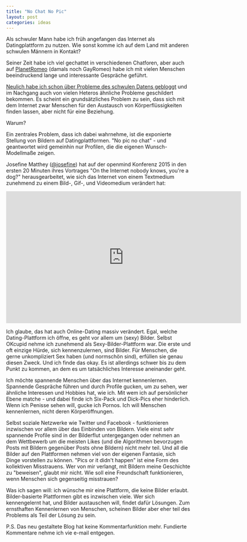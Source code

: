 ```yaml
---
title: "No Chat No Pic"
layout: post
categories: ideas
---
```

Als schwuler Mann habe ich früh angefangen das Internet als Datingplattform zu nutzen. Wie sonst komme ich auf dem Land mit anderen schwulen Männern in Kontakt?

Seiner Zeit habe ich viel gechattet in verschiedenen Chatforen, aber auch auf [PlanetRomeo](https://www.planetromeo.com/) (damals noch GayRomeo) habe ich mit vielen Menschen beeindruckend lange und interessante Gespräche geführt.

[Neulich habe ich schon über Probleme des schwulen Datens gebloggt](http://zweifeln.org/2017/Schwules-Daten/) und im Nachgang auch von vielen Heteros ähnliche Probleme geschildert bekommen. Es scheint ein grundsätzliches Problem zu sein, dass sich mit dem Internet zwar Menschen für den Austausch von Körperflüssigkeiten finden lassen, aber nicht für eine Beziehung. 

Warum?

Ein zentrales Problem, dass ich dabei wahrnehme, ist die exponierte Stellung von Bildern auf Datingplattformen. "No pic no chat" - und geantwortet wird gemeinhin nur Profilen, die die eigenen Wunsch-Modellmaße zeigen.

Josefine Matthey ([@josefine](https://twitter.com/josefine)) hat auf der openmind Konferenz 2015 in den ersten 20 Minuten ihres Vortrages "On the Internet nobody knows, you're a dog?" herausgearbeitet, wie sich das Internet von einem Textmedium zunehmend zu einem Bild-, Gif-, und Videomedium verändert hat:

<div class="video">
<iframe width="640" height="360" src="https://www.youtube.com/embed/DUcu_WLT2OA" frameborder="0" allowfullscreen></iframe>
</div>

Ich glaube, das hat auch Online-Dating massiv verändert. Egal, welche Dating-Plattform ich öffne, es geht vor allem um (sexy) Bilder. Selbst OKcupid nehme ich zunehmend als Sexy-Bilder-Plattform war. Die erste und oft einzige Hürde, sich kennenzulernen, sind Bilder.
Für Menschen, die gerne unkompliziert Sex haben (und normschön sind), erfüllen sie genau diesen Zweck. Und ich finde das okay.
Es ist allerdings schwer bis zu dem Punkt zu kommen, an dem es um tatsächliches Interesse aneinander geht.

Ich möchte spannende Menschen über das Internet kennenlernen. Spannende Gespräche führen und durch Profile gucken, um zu sehen, wer ähnliche Interessen und Hobbies hat, wie ich. Mit wem ich auf persönlicher Ebene matche - und dabei finde ich Six-Pack und Dick-Pics eher hinderlich. Wenn ich Penisse sehen will, gucke ich Pornos. Ich will Menschen kennenlernen, nicht deren Körperöffnungen.

Selbst soziale Netzwerke wie Twitter und Facebook - funktionieren inzwischen vor allem über das Einbinden von Bildern. Viele einst sehr spannende Profile sind in der Bilderflut untergegangen oder nehmen an dem Wettbewerb um die meisten Likes (und die Algorithmen bevorzugen Posts mit Bildern gegenüber Posts ohne Bildern) nicht mehr teil.
Und all die Bilder auf den Plattformen nehmen viel von der eigenen Fantasie, sich Dinge vorstellen zu können. 
"Pics or it didn't happen" ist eine Form des kollektiven Misstrauens. Wer von mir verlangt, mit Bildern meine Geschichte zu "beweisen", glaubt mir nicht. Wie soll eine Freundschaft funktionieren, wenn Menschen sich gegenseitig misstrauen?

Was ich sagen will: ich wünsche mir eine Plattform, die keine Bilder erlaubt. Bilder-basierte Plattformen gibt es inzwischen viele. Wer sich kennengelernt hat, und Bilder austauschen will, findet dafür Lösungen. Zum ernsthaften Kennenlernen von Menschen, scheinen Bilder aber eher teil des Problems als Teil der Lösung zu sein.

P.S. Das neu gestaltete Blog hat keine Kommentarfunktion mehr. Fundierte Kommentare nehme ich vie e-mail entgegen.
